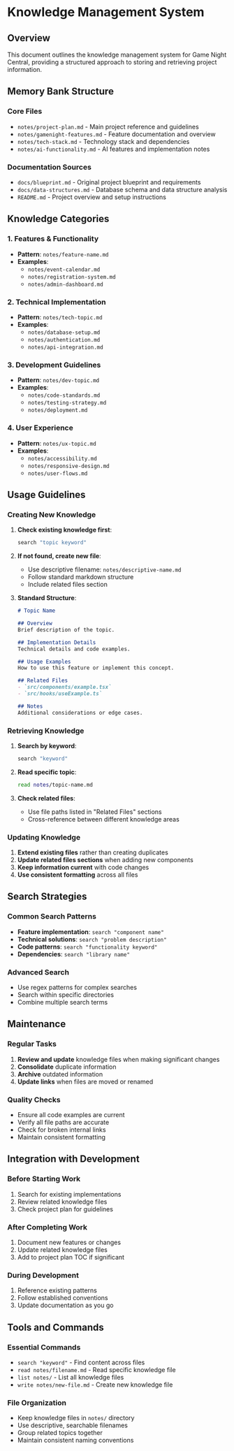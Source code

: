 # Knowledge Management System

## Overview
This document outlines the knowledge management system for Game Night Central, providing a structured approach to storing and retrieving project information.

## Memory Bank Structure

### Core Files
- `notes/project-plan.md` - Main project reference and guidelines
- `notes/gamenight-features.md` - Feature documentation and overview
- `notes/tech-stack.md` - Technology stack and dependencies
- `notes/ai-functionality.md` - AI features and implementation notes

### Documentation Sources
- `docs/blueprint.md` - Original project blueprint and requirements
- `docs/data-structures.md` - Database schema and data structure analysis
- `README.md` - Project overview and setup instructions

## Knowledge Categories

### 1. Features & Functionality
- **Pattern**: `notes/feature-name.md`
- **Examples**:
  - `notes/event-calendar.md`
  - `notes/registration-system.md`
  - `notes/admin-dashboard.md`

### 2. Technical Implementation
- **Pattern**: `notes/tech-topic.md`
- **Examples**:
  - `notes/database-setup.md`
  - `notes/authentication.md`
  - `notes/api-integration.md`

### 3. Development Guidelines
- **Pattern**: `notes/dev-topic.md`
- **Examples**:
  - `notes/code-standards.md`
  - `notes/testing-strategy.md`
  - `notes/deployment.md`

### 4. User Experience
- **Pattern**: `notes/ux-topic.md`
- **Examples**:
  - `notes/accessibility.md`
  - `notes/responsive-design.md`
  - `notes/user-flows.md`

## Usage Guidelines

### Creating New Knowledge
1. **Check existing knowledge first**:
   ```bash
   search "topic keyword"
   ```

2. **If not found, create new file**:
   - Use descriptive filename: `notes/descriptive-name.md`
   - Follow standard markdown structure
   - Include related files section

3. **Standard Structure**:
   ```markdown
   # Topic Name

   ## Overview
   Brief description of the topic.

   ## Implementation Details
   Technical details and code examples.

   ## Usage Examples
   How to use this feature or implement this concept.

   ## Related Files
   - `src/components/example.tsx`
   - `src/hooks/useExample.ts`

   ## Notes
   Additional considerations or edge cases.
   ```

### Retrieving Knowledge
1. **Search by keyword**:
   ```bash
   search "keyword"
   ```

2. **Read specific topic**:
   ```bash
   read notes/topic-name.md
   ```

3. **Check related files**:
   - Use file paths listed in "Related Files" sections
   - Cross-reference between different knowledge areas

### Updating Knowledge
1. **Extend existing files** rather than creating duplicates
2. **Update related files sections** when adding new components
3. **Keep information current** with code changes
4. **Use consistent formatting** across all files

## Search Strategies

### Common Search Patterns
- **Feature implementation**: `search "component name"`
- **Technical solutions**: `search "problem description"`
- **Code patterns**: `search "functionality keyword"`
- **Dependencies**: `search "library name"`

### Advanced Search
- Use regex patterns for complex searches
- Search within specific directories
- Combine multiple search terms

## Maintenance

### Regular Tasks
1. **Review and update** knowledge files when making significant changes
2. **Consolidate** duplicate information
3. **Archive** outdated information
4. **Update links** when files are moved or renamed

### Quality Checks
- Ensure all code examples are current
- Verify all file paths are accurate
- Check for broken internal links
- Maintain consistent formatting

## Integration with Development

### Before Starting Work
1. Search for existing implementations
2. Review related knowledge files
3. Check project plan for guidelines

### After Completing Work
1. Document new features or changes
2. Update related knowledge files
3. Add to project plan TOC if significant

### During Development
1. Reference existing patterns
2. Follow established conventions
3. Update documentation as you go

## Tools and Commands

### Essential Commands
- `search "keyword"` - Find content across files
- `read notes/filename.md` - Read specific knowledge file
- `list notes/` - List all knowledge files
- `write notes/new-file.md` - Create new knowledge file

### File Organization
- Keep knowledge files in `notes/` directory
- Use descriptive, searchable filenames
- Group related topics together
- Maintain consistent naming conventions
